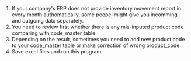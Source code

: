 1. If your company's ERP does not provide inventory movement report in every month authomatically, some peopel might give you incomming and outgoing data separately.
2. You need to review first whether there is any mis-inputed product code comparing with code_master table.
3. Depending on the result, sometimes you need to add new product code to your code_master table or make correction of wrong product_code.
4. Save excel files and run this program.

